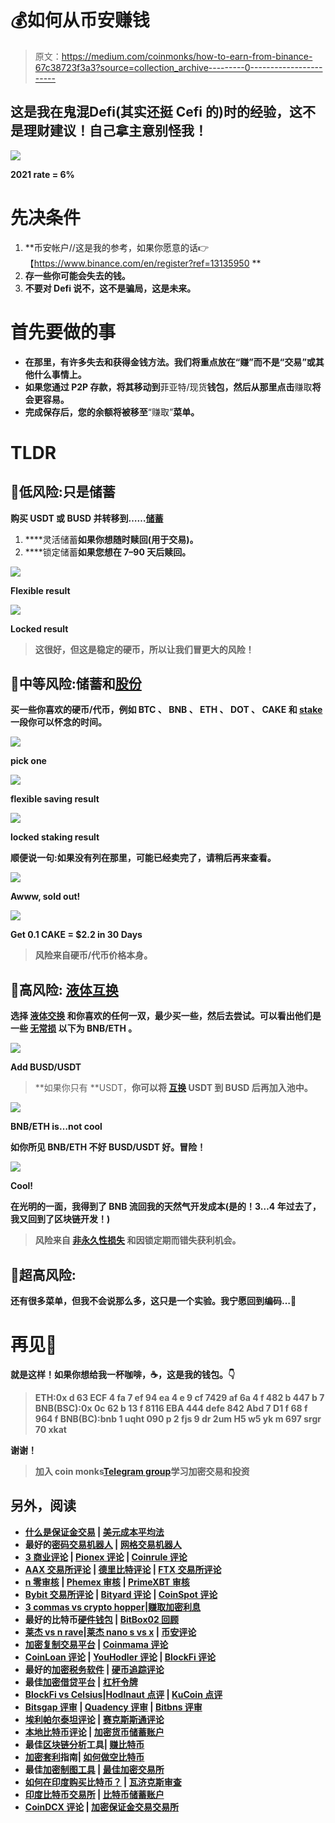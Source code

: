 # 💰如何从币安赚钱

> 原文：<https://medium.com/coinmonks/how-to-earn-from-binance-67c38723f3a3?source=collection_archive---------0----------------------->

## 这是我在鬼混[](https://www.binance.com/en/register?ref=13135950)**Defi(其实还挺 Cefi 的)时的经验，这不是理财建议！自己拿主意别怪我！**

**![](img/9261f1e1e8a8c3d9cedd428a23f29b70.png)**

**2021 rate = 6%**

# **先决条件**

1.  **币安帐户//这是我的参考，如果你愿意的话👉【https://www.binance.com/en/register?ref=13135950 **
2.  **存一些你可能会失去的钱。**
3.  **不要对 Defi 说不，这不是骗局，这是未来。**

# **首先要做的事**

*   **在那里，有许多失去和获得金钱方法。我们将重点放在“**赚**”而不是“**交易**”或其他什么事情上。**
*   **如果您通过 **P2P** 存款，将其移动到**菲亚特/现货**钱包，然后从那里点击**赚取**将会更容易。**
*   **完成保存后，您的余额将被移至**“赚取”**菜单。**

# **TLDR**

## **🌈低风险:只是储蓄**

**购买 **USDT** 或 **BUSD** 并转移到……[储蓄](https://www.binance.com/en/savings)**

1.  ****灵活储蓄**如果你想随时赎回(用于交易)。**
2.  ****锁定储蓄**如果您想在 7–90 天后赎回。**

**![](img/f5dc6ede9e8b792976565270fdde619c.png)**

**Flexible result**

**![](img/123b9489609e083f28fa5de4d623b268.png)**

**Locked result**

> **这很好，但这是稳定的硬币，所以让我们冒更大的风险！**

## **🌈中等风险:储蓄和[股份](https://www.binance.com/en/pos)**

**买一些你喜欢的硬币/代币，例如 **BTC** 、 **BNB** 、 **ETH** 、 **DOT** 、 **CAKE** 和 [stake](https://www.binance.com/en/pos) 一段你可以怀念的时间。**

**![](img/ff5c100c336981eae25e99a48b41fa01.png)**

**pick one**

**![](img/85b2709cf820539c319beb8a8682bd17.png)**

**flexible saving result**

**![](img/979a12aca7cca31faeb06d0634ec0103.png)**

**locked staking result**

****顺便说一句**:如果没有列在那里，可能已经卖完了，请稍后再来查看。**

**![](img/3522bfd8e8602dd31bf937eefac167ef.png)**

**Awww, sold out!**

**![](img/fe8712f2e3fbf4056cd3ea7c8c91ce0a.png)**

**Get 0.1 CAKE = $2.2 in 30 Days**

> **风险来自硬币/代币价格本身。**

## **🌈高风险: [**液体互换**](https://www.binance.com/en/support/faq/85d614205d334128b76c0275aba61ea6)**

**选择 [**液体交换**](https://www.binance.com/en/swap/liquidity) 和你喜欢的任何一双，最少买一些，然后去尝试。可以看出他们是一些 [**无常损**](https://academy.binance.com/en/articles/impermanent-loss-explained) 以下为 **BNB/ETH** 。**

**![](img/d17cac15ddf60b90d5ef6c81bcad9e0f.png)**

**Add BUSD/USDT**

> **如果你只有 **USDT，**你可以将 [**互换**](https://www.binance.com/en/swap) USDT 到 BUSD 后再加入池中。**

**![](img/a25bf7752b4e0f59a7a9255067d94be8.png)**

**BNB/ETH is…not cool**

**如你所见 **BNB/ETH** 不好 **BUSD/USDT** 好。冒险！**

**![](img/34221e46e006dc293038b9601b67bfc5.png)**

**Cool!**

**在光明的一面，我得到了 BNB 流回我的天然气开发成本(是的！3…4 年过去了，我又回到了区块链开发！)**

> **风险来自 [**非永久性损失**](https://academy.binance.com/en/articles/impermanent-loss-explained) 和因锁定期而错失获利机会。**

## **🌈超高风险:**

**还有很多菜单，但我不会说那么多，这只是一个实验。我宁愿回到编码…🌝**

# **再见🤚**

**就是这样！如果你想给我一杯咖啡，☕️，这是我的钱包。👇**

> **ETH:0x d 63 ECF 4 fa 7 ef 94 ea 4 e 9 cf 7429 af 6a 4 f 482 b 447 b 7
> BNB(BSC):0x 0c 62 b 13 f 8116 EBA 444 defe 842 Abd 7 D1 f 68 f 964 f
> BNB(BC):bnb 1 uqht 090 p 2 fjs 9 dr 2um H5 w5 yk m 697 srgr 70 xkat**

**谢谢！**

> **加入 coin monks[Telegram group](https://t.me/joinchat/PmKOYQ9NNKZlZGNl)学习加密交易和投资**

## **另外，阅读**

*   **[什么是保证金交易](https://blog.coincodecap.com/margin-trading) | [美元成本平均法](https://blog.coincodecap.com/dca)**
*   **最好的[密码交易机器人](/coinmonks/crypto-trading-bot-c2ffce8acb2a) | [网格交易机器人](https://blog.coincodecap.com/grid-trading)**
*   **[3 商业评论](/coinmonks/3commas-review-an-excellent-crypto-trading-bot-2020-1313a58bec92) | [Pionex 评论](/coinmonks/pionex-review-exchange-with-crypto-trading-bot-1e459d0191ea) | [Coinrule 评论](/coinmonks/coinrule-review-2021-a-beginner-friendly-crypto-trading-bot-daf0504848ba)**
*   **[AAX 交易所评论](/coinmonks/aax-exchange-review-2021-67c5ea09330c) | [德里比特评论](/coinmonks/deribit-review-options-fees-apis-and-testnet-2ca16c4bbdb2) | [FTX 交易所评论](/coinmonks/ftx-crypto-exchange-review-53664ac1198f)**
*   **[n 零审核](/coinmonks/ngrave-zero-review-c465cf8307fc) | [Phemex 审核](/coinmonks/phemex-review-4cfba0b49e28) | [PrimeXBT 审核](/coinmonks/primexbt-review-88e0815be858)**
*   **[Bybit 交易所评论](/coinmonks/bybit-exchange-review-dbd570019b71) | [Bityard 评论](/coinmonks/bityard-review-7d104239be35) | [CoinSpot 评论](https://blog.coincodecap.com/coinspot-review)**
*   **[3 commas vs crypto hopper](/coinmonks/3commas-vs-pionex-vs-cryptohopper-best-crypto-bot-6a98d2baa203)|[赚取加密利息](/coinmonks/earn-crypto-interest-b10b810fdda3)**
*   **最好的比特币[硬件钱包](/coinmonks/the-best-cryptocurrency-hardware-wallets-of-2020-e28b1c124069?source=friends_link&sk=324dd9ff8556ab578d71e7ad7658ad7c) | [BitBox02 回顾](/coinmonks/bitbox02-review-your-swiss-bitcoin-hardware-wallet-c36c88fff29)**
*   **[莱杰 vs n rave](/coinmonks/ledger-vs-ngrave-zero-7e40f0c1d694)|[莱杰 nano s vs x](/coinmonks/ledger-nano-s-vs-x-battery-hardware-price-storage-59a6663fe3b0) | [币安评论](/coinmonks/binance-review-ee10d3bf3b6e)**
*   **[加密复制交易平台](/coinmonks/top-10-crypto-copy-trading-platforms-for-beginners-d0c37c7d698c) | [Coinmama 评论](/coinmonks/coinmama-review-ace5641bde6e)**
*   **[CoinLoan 评论](/coinmonks/coinloan-review-18128b9badc4) | [YouHodler 评论](/coinmonks/youhodler-4-easy-ways-to-make-money-98969b9689f2) | [BlockFi 评论](/coinmonks/blockfi-review-53096053c097)**
*   **最好的[加密税务软件](/coinmonks/best-crypto-tax-tool-for-my-money-72d4b430816b) | [硬币追踪评论](/coinmonks/cointracking-review-a-reliable-cryptocurrency-tax-software-5114e3eb5737)**
*   **最佳[加密借贷平台](/coinmonks/top-5-crypto-lending-platforms-in-2020-that-you-need-to-know-a1b675cec3fa) | [杠杆令牌](/coinmonks/leveraged-token-3f5257808b22)**
*   **[BlockFi vs Celsius](/coinmonks/blockfi-vs-celsius-vs-hodlnaut-8a1cc8c26630)|[Hodlnaut 点评](/coinmonks/hodlnaut-review-best-way-to-hodl-is-to-earn-interest-on-your-bitcoin-6658a8c19edf) | [KuCoin 点评](https://blog.coincodecap.com/kucoin-review)**
*   **[Bitsgap 评审](/coinmonks/bitsgap-review-a-crypto-trading-bot-that-makes-easy-money-a5d88a336df2) | [Quadency 评审](/coinmonks/quadency-review-a-crypto-trading-automation-platform-3068eaa374e1) | [Bitbns 评审](/coinmonks/bitbns-review-38256a07e161)**
*   **[埃利帕尔泰坦评论](/coinmonks/ellipal-titan-review-85e9071dd029) | [赛克斯斯通评论](/coinmonks/secux-stone-hardware-wallet-review-15-discount-coupon-2020-7577032faa6e)**
*   **[本地比特币评论](/coinmonks/localbitcoins-review-6cc001c6ed56) | [加密货币储蓄账户](https://blog.coincodecap.com/cryptocurrency-savings-accounts)**
*   **最佳[区块链分析](https://bitquery.io/blog/best-blockchain-analysis-tools-and-software)工具| [赚比特币](/coinmonks/earn-bitcoin-6e8bd3c592d9)**
*   **[加密套利](/coinmonks/crypto-arbitrage-guide-how-to-make-money-as-a-beginner-62bfe5c868f6)指南| [如何做空比特币](/coinmonks/how-to-short-bitcoin-568a2d0b4ae5)**
*   **最佳[加密制图工具](/coinmonks/what-are-the-best-charting-platforms-for-cryptocurrency-trading-85aade584d80) | [最佳加密交易所](/coinmonks/crypto-exchange-dd2f9d6f3769)**
*   **[如何在印度购买比特币？](/coinmonks/buy-bitcoin-in-india-feb50ddfef94) | [瓦济克斯审查](/coinmonks/wazirx-review-5c811b074f5b)**
*   **[印度比特币交易所](/coinmonks/bitcoin-exchange-in-india-7f1fe79715c9) | [比特币储蓄账户](/coinmonks/bitcoin-savings-account-e65b13f92451)**
*   **[CoinDCX 评论](/coinmonks/coindcx-review-8444db3621a2) | [加密保证金交易交易所](https://blog.coincodecap.com/crypto-margin-trading-exchanges)**